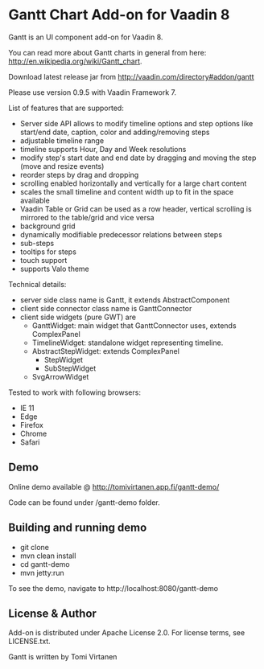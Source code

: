 # Gantt Chart Add-on for Vaadin 8

Gantt is an UI component add-on for Vaadin 8.

You can read more about Gantt charts in general from here: http://en.wikipedia.org/wiki/Gantt_chart. 

Download latest release jar from http://vaadin.com/directory#addon/gantt

Please use version 0.9.5 with Vaadin Framework 7.

List of features that are supported:
* Server side API allows to modify timeline options and step options like start/end date, caption, color and adding/removing steps
* adjustable timeline range
* timeline supports Hour, Day and Week resolutions 
* modify step's start date and end date by dragging and moving the step (move and resize events)
* reorder steps by drag and dropping 
* scrolling enabled horizontally and vertically for a large chart content
* scales the small timeline and content width up to fit in the space available
* Vaadin Table or Grid can be used as a row header, vertical scrolling is mirrored to the table/grid and vice versa
* background grid
* dynamically modifiable predecessor relations between steps
* sub-steps
* tooltips for steps
* touch support
* supports Valo theme

Technical details:
* server side class name is Gantt, it extends AbstractComponent
* client side connector class name is GanttConnector
* client side widgets (pure GWT) are 
	* GanttWidget: main widget that GanttConnector uses, extends ComplexPanel
	* TimelineWidget: standalone widget representing timeline.
	* AbstractStepWidget: extends ComplexPanel
		* StepWidget
		* SubStepWidget
	* SvgArrowWidget

Tested to work with following browsers: 
* IE 11
* Edge
* Firefox
* Chrome
* Safari


## Demo

Online demo available @ http://tomivirtanen.app.fi/gantt-demo/

Code can be found under /gantt-demo folder.

## Building and running demo

* git clone <url of the Gantt repository>
* mvn clean install
* cd gantt-demo
* mvn jetty:run

To see the demo, navigate to http://localhost:8080/gantt-demo


## License & Author

Add-on is distributed under Apache License 2.0. For license terms, see LICENSE.txt.

Gantt is written by Tomi Virtanen

